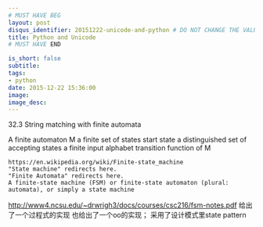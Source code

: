 ```yaml
---
# MUST HAVE BEG
layout: post
disqus_identifier: 20151222-unicode-and-python # DO NOT CHANGE THE VALUE ONCE SET
title: Python and Unicode
# MUST HAVE END

is_short: false
subtitle:
tags: 
- python
date: 2015-12-22 15:36:00
image: 
image_desc: 
---
```



<!--more-->



32.3 String matching with finite automata


A finite automaton M
    a finite set of states
    start state
    a distinguished set of accepting states
    a finite input alphabet
    transition function of M
    

    https://en.wikipedia.org/wiki/Finite-state_machine
    "State machine" redirects here.
    "Finite Automata" redirects here.
    A finite-state machine (FSM) or finite-state automaton (plural: automata), or simply a state machine

    
http://www4.ncsu.edu/~drwrigh3/docs/courses/csc216/fsm-notes.pdf
给出了一个过程式的实现
也给出了一个oo的实现；  采用了设计模式里state pattern




[1]: https://docs.python.org/2/howto/unicode.html "Unicode HOWTO"
[2]: https://docs.python.org/2/library/codecs.html#standard-encodings "7.8.3. Standard Encodings"
[3]: http://www.snarky.ca/why-python-3-exists "Why Python 3 exists"






